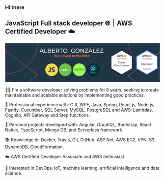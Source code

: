 ### Hi there
## JavaScript Full stack developer 🌐 ׀ AWS Certified Developer ☁️

![Background](download4.png)

👋🏻 I'm a software developer solving problems for 8 years, seeking to create maintainable and scalable solutions by implementing good practices.

👔 Professional experience with: C #, WPF, Java, Spring, React js, Node js, Fastify, Cucumber, SQL Server, MySQL, PostgreSQL and AWS: Lambdas, Cognito, API Gateway and Step functions.

💼 Personal projects developed with: Angular, GraphQL, Bootstrap, React Native, TypeScript, Mongo DB, and Serverless framework.

📚 Knowledge in: Docker, Travis, Git, GitHub, ASP.Net, AWS EC2, VPN, S3, DynamoDB, CloudFormation.

☁️ AWS Certified Developer Associate and AWS enthusiast.

📖 Interested in DevOps, IoT, machine learning, artificial intelligence and data science.

<!--
**gbeto21/gbeto21** is a ✨ _special_ ✨ repository because its `README.md` (this file) appears on your GitHub profile.

Here are some ideas to get you started:

- 🔭 I’m currently working on ...
- 🌱 I’m currently learning ...
- 👯 I’m looking to collaborate on ...
- 🤔 I’m looking for help with ...
- 💬 Ask me about ...
- 📫 How to reach me: ...
- 😄 Pronouns: ...
- ⚡ Fun fact: ...
-->
